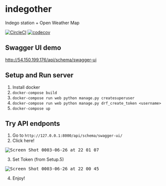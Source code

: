 # indegother

Indego station + Open Weather Map

[![CircleCI](https://circleci.com/gh/shirakia/indegother/tree/main.svg?style=svg)](https://circleci.com/gh/shirakia/indegother/tree/main)
[![codecov](https://codecov.io/gh/shirakia/indegother/branch/main/graph/badge.svg?token=MSHF4XNC7K)](https://codecov.io/gh/shirakia/indegother)

## Swagger UI demo

http://54.150.199.176/api/schema/swagger-ui

## Setup and Run server
1. Install docker
2. `docker-compose build`
3. `docker-compose run web python manage.py createsuperuser`
4. `docker-compose run web python manage.py drf_create_token <username>`
5. `docker-compose up`

## Try API endponts

1. Go to `http://127.0.0.1:8000/api/schema/swagger-ui/`
2. Click here!

<kbd>![Screen Shot 0003-06-26 at 22 01 07](https://user-images.githubusercontent.com/728375/123513835-66b7ee00-d6ca-11eb-9af9-7c11cd549864.png)</kbd>

3. Set Token (from Setup.5) 

<kbd>![Screen Shot 0003-06-26 at 22 00 45](https://user-images.githubusercontent.com/728375/123513824-599aff00-d6ca-11eb-98e0-51602cfb2207.png)</kbd>

4. Enjoy!
